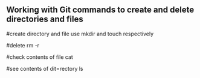 ## Working with Git commands to create and delete directories and files

#create directory and file
use mkdir and touch respectively

#delete 
rm -r

#check contents of file
cat

#see contents of dit=rectory 
ls
